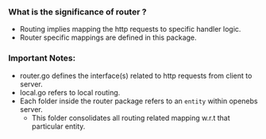 ### What is the significance of router ?

- Routing implies mapping the http requests to specific handler logic.
- Router specific mappings are defined in this package.

### Important Notes:

- router.go defines the interface(s) related to http requests from client to server.
- local.go refers to local routing.
- Each folder inside the router package refers to an ```entity``` within openebs server.
  - This folder consolidates all routing related mapping w.r.t that particular entity.

